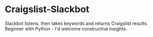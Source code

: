 # Craigslist-Slackbot
Slackbot listens, then takes keywords and returns Craigslist results. Beginner with Python - I'd welcome constructive insights.
